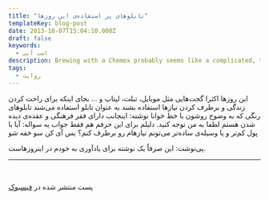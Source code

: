 ```yaml
---
title: "تابلوهای پر استفاده‌ی این روزها"
templateKey: blog-post
date: 2013-10-07T15:04:10.000Z
draft: false
keywords:
  - اسب آبی
description: Brewing with a Chemex probably seems like a complicated, time-consuming ordeal, but once you get used to the process, it becomes a soothing ritual that's worth the effort every time.
tags:
  - روایت
---
```


این روزها اکثرا گجت‌هایی مثل موبایل، تبلت، لپتاپ و ... بجای اینکه برای راحت کردن زندگی و برطرف کردن نیازها استفاده بشند به عنوان تابلو استفاده می‌شند تابلوهای رنگی که به وضوح روشون با خظ خوانا نوشته: اینجانب دارای فقر فرهنگی و عقده‌ی دیده شدن هستم لطفا به من توجه کنید. دلیلم برای این حرفم هم فقط جواب یه سواله: آیا با پول کم‌تر و یا وسیله‌ی ساده‌تر می‌تونم نیازهام رو برطرف کنم؟ یس آی کن سو خفه شو

پی‌نوشت: این صرفاً یک نوشته برای یادآوری به خودم در اینروزهاست.

* * *

 

پست منتشر شده در [فیسبوک](https://www.facebook.com/arash.kadkhodaei/posts/493205230764191)
